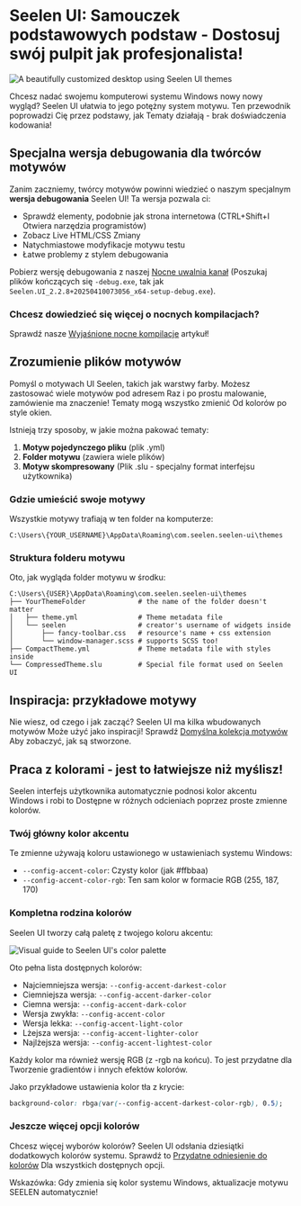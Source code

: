 # Seelen UI: Samouczek podstawowych podstaw - Dostosuj swój pulpit jak profesjonalista!

![A beautifully customized desktop using Seelen UI themes](https://raw.githubusercontent.com/Seelen-Inc/sl-blogs/refs/heads/master/blog/seelen-ui-theme-tutorial/image.png)

Chcesz nadać swojemu komputerowi systemu Windows nowy nowy wygląd? Seelen UI
ułatwia to jego potężny system motywu. Ten przewodnik poprowadzi Cię przez
podstawy, jak Tematy działają - brak doświadczenia kodowania!

## Specjalna wersja debugowania dla twórców motywów

Zanim zaczniemy, twórcy motywów powinni wiedzieć o naszym specjalnym **wersja
debugowania** Seelen UI! Ta wersja pozwala ci:

- Sprawdź elementy, podobnie jak strona internetowa (CTRL+Shift+I Otwiera
  narzędzia programistów)
- Zobacz Live HTML/CSS Zmiany
- Natychmiastowe modyfikacje motywu testu
- Łatwe problemy z stylem debugowania

Pobierz wersję debugowania z naszej
[Nocne uwalnia kanał](https://seelen.io/apps/seelen-ui/releases/nightly)
(Poszukaj plików kończących się `-debug.exe`, tak jak
`Seelen.UI_2.2.8+20250410073056_x64-setup-debug.exe`).

### Chcesz dowiedzieć się więcej o nocnych kompilacjach?

Sprawdź nasze
[Wyjaśnione nocne kompilacje](https://seelen.io/blog/seelen-ui-nightly) artykuł!

## Zrozumienie plików motywów

Pomyśl o motywach UI Seelen, takich jak warstwy farby. Możesz zastosować wiele
motywów pod adresem Raz i po prostu malowanie, zamówienie ma znaczenie! Tematy
mogą wszystko zmienić Od kolorów po style okien.

Istnieją trzy sposoby, w jakie można pakować tematy:

1. **Motyw pojedynczego pliku** (plik .yml)
2. **Folder motywu** (zawiera wiele plików)
3. **Motyw skompresowany** (Plik .slu - specjalny format interfejsu użytkownika)

### Gdzie umieścić swoje motywy

Wszystkie motywy trafiają w ten folder na komputerze:

```text
C:\Users\{YOUR_USERNAME}\AppData\Roaming\com.seelen.seelen-ui\themes
```

### Struktura folderu motywu

Oto, jak wygląda folder motywu w środku:

```text
C:\Users\{USER}\AppData\Roaming\com.seelen.seelen-ui\themes
├── YourThemeFolder             # the name of the folder doesn't matter
│   ├── theme.yml               # Theme metadata file
│   └── seelen                  # creator's username of widgets inside
│       ├── fancy-toolbar.css   # resource's name + css extension
│       └── window-manager.scss # supports SCSS too!
├── CompactTheme.yml            # Theme metadata file with styles inside
└── CompressedTheme.slu         # Special file format used on Seelen UI
```

## Inspiracja: przykładowe motywy

Nie wiesz, od czego i jak zacząć? Seelen UI ma kilka wbudowanych motywów Może
użyć jako inspiracji! Sprawdź
[Domyślna kolekcja motywów](https://github.com/eythaann/Seelen-UI/tree/master/static/themes)
Aby zobaczyć, jak są stworzone.

## Praca z kolorami - jest to łatwiejsze niż myślisz!

Seelen interfejs użytkownika automatycznie podnosi kolor akcentu Windows i robi
to Dostępne w różnych odcieniach poprzez proste zmienne kolorów.

### Twój główny kolor akcentu

Te zmienne używają koloru ustawionego w ustawieniach systemu Windows:

- `--config-accent-color`: Czysty kolor (jak #ffbbaa)
- `--config-accent-color-rgb`: Ten sam kolor w formacie RGB (255, 187, 170)

### Kompletna rodzina kolorów

Seelen UI tworzy całą paletę z twojego koloru akcentu:

![Visual guide to Seelen UI's color palette](https://raw.githubusercontent.com/Seelen-Inc/sl-blogs/refs/heads/master/blog/seelen-ui-theme-tutorial/colors.png)

Oto pełna lista dostępnych kolorów:

- Najciemniejsza wersja: `--config-accent-darkest-color`
- Ciemniejsza wersja: `--config-accent-darker-color`
- Ciemna wersja: `--config-accent-dark-color`
- Wersja zwykła: `--config-accent-color`
- Wersja lekka: `--config-accent-light-color`
- Lżejsza wersja: `--config-accent-lighter-color`
- Najlżejsza wersja: `--config-accent-lightest-color`

Każdy kolor ma również wersję RGB (z -rgb na końcu). To jest przydatne dla
Tworzenie gradientów i innych efektów kolorów.

Jako przykładowe ustawienia kolor tła z krycie:

```css
background-color: rbga(var(--config-accent-darkest-color-rgb), 0.5);
```

### Jeszcze więcej opcji kolorów

Chcesz więcej wyborów kolorów? Seelen UI odsłania dziesiątki dodatkowych kolorów
systemu. Sprawdź to
[Przydatne odniesienie do kolorów](https://gist.github.com/eythaann/cd9a3cda0206ce23a17f5ea00ec2ba06)
Dla wszystkich dostępnych opcji.

Wskazówka: Gdy zmienia się kolor systemu Windows, aktualizacje motywu SEELEN
automatycznie!
